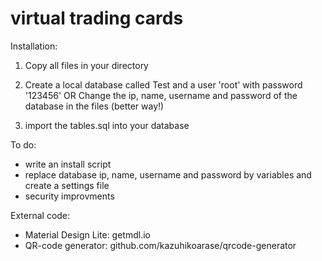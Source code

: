 # virtual trading cards
Installation:

1. Copy all files in your directory

2. Create a local database called Test and a user 'root' with password '123456'
   OR Change the ip, name, username and password of the database in the files (better way!)

3. import the tables.sql into your database

To do:
- write an install script
- replace database ip, name, username and password by variables and create a settings file
- security improvments

External code:
- Material Design Lite: getmdl.io
- QR-code generator: github.com/kazuhikoarase/qrcode-generator
